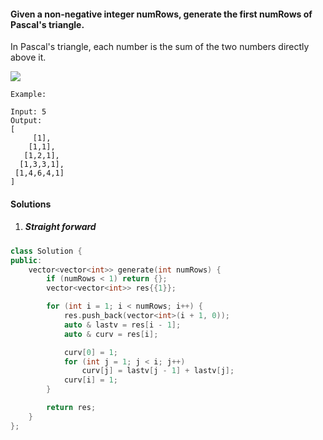 #### Given a non-negative integer numRows, generate the first numRows of Pascal's triangle.


In Pascal's triangle, each number is the sum of the two numbers directly above it.

![](https://upload.wikimedia.org/wikipedia/commons/0/0d/PascalTriangleAnimated2.gif)

```
Example:

Input: 5
Output:
[
     [1],
    [1,1],
   [1,2,1],
  [1,3,3,1],
 [1,4,6,4,1]
]
```

#### Solutions

1. ##### Straight forward

```cpp
class Solution {
public:
    vector<vector<int>> generate(int numRows) {
        if (numRows < 1) return {};
        vector<vector<int>> res{{1}};

        for (int i = 1; i < numRows; i++) {
            res.push_back(vector<int>(i + 1, 0));
            auto & lastv = res[i - 1];
            auto & curv = res[i];

            curv[0] = 1;
            for (int j = 1; j < i; j++)
                curv[j] = lastv[j - 1] + lastv[j];
            curv[i] = 1;
        }

        return res;
    }
};
```